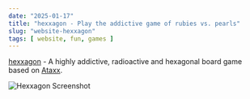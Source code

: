```yaml
---
date: "2025-01-17"
title: "hexxagon - Play the addictive game of rubies vs. pearls"
slug: "website-hexxagon"
tags: [ website, fun, games ]
---
```




[hexxagon][1] - A highly addictive, radioactive and hexagonal board game based on [Ataxx][3].

![Hexxagon Screenshot][2]



   [1]: https://hexxagon.com/
   [2]: /saves/2025/01/images/hexxagon.png
   [3]: https://en.wikipedia.org/wiki/Ataxx
